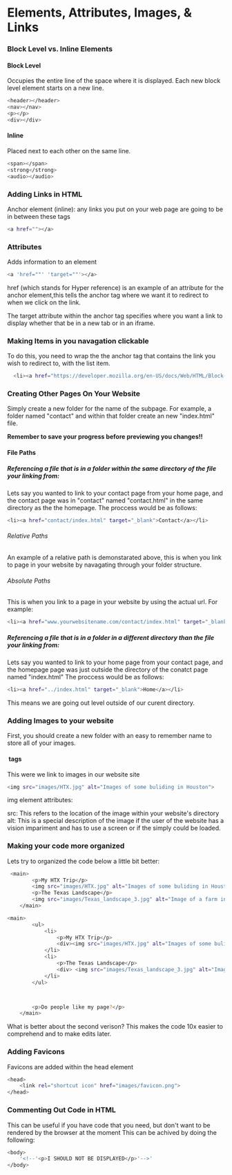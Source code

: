 # Elements, Attributes, Images, & Links
### Block Level vs. Inline Elements
#### Block Level
Occupies the entire line of the space where it is displayed. Each new block level element starts on a new line.
```bash
<header></header>
<nav></nav>
<p></p>
<div></div>
```
#### Inline
Placed next to each other on the same line.
```bash
<span></span>
<strong</strong>
<audio></audio>
```
### Adding Links in HTML
Anchor element (inline): any links you put on your web page are going to be in between these tags
```bash
<a href=""></a>
```

### Attributes
Adds information to an element
```bash
<a 'href=""' 'target=""'></a>
```
href (which stands for Hyper reference) is an example of an attribute for the anchor element,this tells the anchor tag where we want it to redirect to when we click on the link.

The target attribute within the anchor tag specifies where you want a link to display whether that be in a new tab or in an iframe.

### Making Items in you navagation clickable
To do this, you need to wrap the the anchor tag that contains the link you wish to redirect to, with the list item.
```bash
  <li><a href="https://developer.mozilla.org/en-US/docs/Web/HTML/Block-level_elements" target="_blank">Contact</a></li>
```
### Creating Other Pages On Your Website
Simply create a new folder for the name of the subpage. For example, a folder named "contact" and within that folder create an new "index.html" file.

**Remember to save your progress before previewing you changes!!**

#### File Paths

##### Referencing a file that is in a folder within the same directory of the file your linking from:

Lets say you wanted to link to your contact page from your home page, and the contact page was in "contact" named "contact.html" in the same directory as the the homepage.
The proccess would be as follows:
```bash
<li><a href="contact/index.html" target="_blank">Contact</a></li>
```

###### Relative Paths
An example of a relative path is demonstarated above, this is when you link to page in your website by navagating through your folder structure.

###### Absolute Paths
This is when you link to a page in your website by using the actual url. For example:
```bash
<li><a href="www.yourwebsitename.com/contact/index.html" target="_blank">Contact</a></li>
```

##### Referencing a file that is in a folder in a different directory than the file your linking from:

Lets say you wanted to link to your home page from your contact page, and the homepage page was just outside the directory of the conatct page named "index.html"
The proccess would be as follows:
```bash
<li><a href="../index.html" target="_blank">Home</a></li>
```
This means we are going out level outside of our curent directory.

### Adding Images to your website
First, you should create a new folder with an easy to remember name to store all of your images.

#### <img> tags
This were we link to images in our website site 
```bash
<img src="images/HTX.jpg" alt="Images of some buliding in Houston">
```

img element attributes:

src: This refers to the location of the image within your website's directory
alt: This is a special description of the image if the user of the website has a vision impariment and has to use a screen or if the simply could be loaded.

### Making your code more organized
Lets try to organized the code below a little bit better:

```bash
 <main>
        <p>My HTX Trip</p>
        <img src="images/HTX.jpg" alt="Images of some buliding in Houston">
        <p>The Texas Landscape</p>
        <img src="images/Texas_landscape_3.jpg" alt="Image of a farm in Texas">
    </main>
```

```bash
<main>
        <ul>
            <li>
                <p>My HTX Trip</p>
                <div><img src="images/HTX.jpg" alt="Images of some buliding in Houston"></div>
            </li>
            <li>
                <p>The Texas Landscape</p>
                <div> <img src="images/Texas_landscape_3.jpg" alt="Image of a farm in Texas"></div>
            </li>
        </ul>



        <p>Do people like my page?</p>
    </main>
 ```
What is better about the second verison?
This makes the code 10x easier to comprehend and to make edits later.

### Adding Favicons
Favicons are added within the head element
```bash
<head>
    <link rel="shortcut icon" href="images/favicon.png">
</head>
```

### Commenting Out Code in HTML
This can be useful if you have code that you need, but don't want to be rendered by the browser at the moment
This can be achived by doing the following:
```bash
<body>
    '<!--'<p>I SHOULD NOT BE DISPLAYED</p>'-->'
</body>
```
